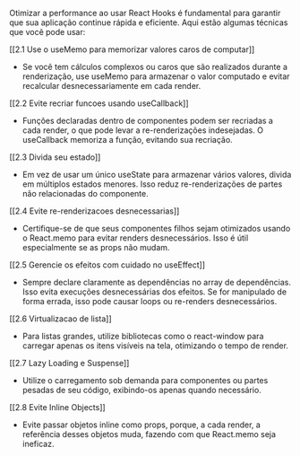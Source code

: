 
Otimizar a performance ao usar React Hooks é fundamental para garantir que sua aplicação continue rápida e eficiente. Aqui estão algumas técnicas que você pode usar:

[[2.1 Use o useMemo para memorizar valores caros de computar]]
- Se você tem cálculos complexos ou caros que são realizados durante a renderização, use useMemo para armazenar o valor computado e evitar recalcular desnecessariamente em cada render.

[[2.2  Evite recriar funcoes usando useCallback]]
- Funções declaradas dentro de componentes podem ser recriadas a cada render, o que pode levar a re-renderizações indesejadas. O useCallback memoriza a função, evitando sua recriação.

 [[2.3 Divida seu estado]]
- Em vez de usar um único useState para armazenar vários valores, divida em múltiplos estados menores. Isso reduz re-renderizações de partes não relacionadas do componente.

[[2.4 Evite re-renderizacoes desnecessarias]]
- Certifique-se de que seus componentes filhos sejam otimizados usando o React.memo para evitar renders desnecessários. Isso é útil especialmente se as props não mudam.

[[2.5 Gerencie os efeitos com cuidado no useEffect]]
- Sempre declare claramente as dependências no array de dependências. Isso evita execuções desnecessárias dos efeitos. Se for manipulado de forma errada, isso pode causar loops ou re-renders desnecessários.

[[2.6 Virtualizacao de lista]]
- Para listas grandes, utilize bibliotecas como o react-window para carregar apenas os itens visíveis na tela, otimizando o tempo de render.

[[2.7 Lazy Loading e Suspense]]
- Utilize o carregamento sob demanda para componentes ou partes pesadas de seu código, exibindo-os apenas quando necessário.

[[2.8 Evite Inline Objects]]
- Evite passar objetos inline como props, porque, a cada render, a referência desses objetos muda, fazendo com que React.memo seja ineficaz.


